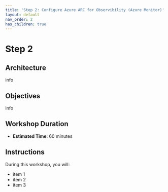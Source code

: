 ```yaml
---
title: 'Step 2: Configure Azure ARC for Observibility (Azure Monitor)'
layout: default
nav_order: 2
has_children: true
---
```


# Step 2

## Architecture
info

## Objectives
info

## Workshop Duration
- **Estimated Time**: 60 minutes

## Instructions

During this workshop, you will:
- item 1
- item 2
- item 3